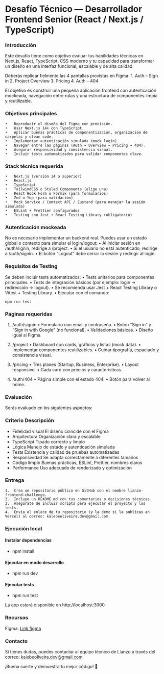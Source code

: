 # Desafío Técnico — Desarrollador Frontend Senior (React / Next.js / TypeScript)

### Introducción

Este desafío tiene como objetivo evaluar tus habilidades técnicas en Next.js, React, TypeScript, CSS moderno y tu capacidad para transformar un diseño en una interfaz funcional, escalable y de alta calidad.

Deberás replicar fielmente las 4 pantallas provistas en Figma:
	1.	Auth – Sign in
	2.	Project Overview
	3.	Pricing
	4.	Auth – 404

El objetivo es construir una pequeña aplicación frontend con autenticación mockeada, navegación entre rutas y una estructura de componentes limpia y reutilizable.


### Objetivos principales
	•	Reproducir el diseño del Figma con precisión.
	•	Usar Next.js 14+ con TypeScript.
	•	Aplicar buenas prácticas de componentización, organización de carpetas y clean code.
	•	Implementar autenticación simulada (mock login).
	•	Navegar entre las páginas (Auth → Overview → Pricing → 404).
	•	Asegurar responsividad y consistencia visual.
	•	Incluir tests automatizados para validar componentes clave.


### Stack técnica requerida
	•	Next.js (versión 14 o superior)
	•	React.js
	•	TypeScript
	•	TailwindCSS o Styled Components (elige una)
	•	React Hook Form o Formik (para formularios)
	•	Zod o Yup (para validación)
	•	Mock Service / Context API / Zustand (para manejar la sesión simulada)
	•	ESLint + Prettier configurados
	•	Testing con Jest + React Testing Library (obligatorio)


### Autenticación mockeada

No es necesario implementar un backend real.
Puedes usar un estado global o contexto para simular el login/logout:
	•	Al iniciar sesión en /auth/signin, redirige a /project.
	•	Si el usuario no está autenticado, redirige a /auth/signin.
	•	El botón “Logout” debe cerrar la sesión y redirigir al login.


### Requisitos de Testing

Se deben incluir tests automatizados:
	•	Tests unitarios para componentes principales.
	•	Tests de integración básicos (por ejemplo: login → redirección → logout).
	•	Se recomienda usar Jest + React Testing Library o Vitest + Testing Library.
	•	Ejecutar con el comando:

    npm run test


### Páginas requeridas

1. /auth/signin
	•	Formulario con email y contraseña.
	•	Botón “Sign in” y “Sign in with Google” (no funcional).
	•	Validaciones básicas.
	•	Diseño igual al Figma.

2. /project
	•	Dashboard con cards, gráficos y listas (mock data).
	•	Implementar componentes reutilizables.
	•	Cuidar tipografía, espaciado y consistencia visual.

3. /pricing
	•	Tres planes (Startup, Business, Enterprise).
	•	Layout responsive.
	•	Cada card con precios y características.

4. /auth/404
	•	Página simple con el estado 404.
	•	Botón para volver al home.


### Evaluación

Serás evaluado en los siguientes aspectos:

### Criterio	Descripción
- Fidelidad visual	El diseño coincide con el Figma
- Arquitectura	Organización clara y escalable
- TypeScript	Tipado correcto y limpio
- Lógica	Manejo de estado y autenticación simulada
- Tests	Existencia y calidad de pruebas automatizadas
- Responsividad	Se adapta correctamente a diferentes tamaños
- Código limpio	Buenas prácticas, ESLint, Prettier, nombres claros
- Performance	Uso adecuado de renderizado y optimización



### Entrega
	1.	Crea un repositorio público en GitHub con el nombre lianzo-frontend-challenge.
	2.	Incluye un README.md con tus comentarios o decisiones técnicas.
	3.	Asegúrate de incluir scripts para ejecutar el proyecto y los tests.
	4.	Envía el enlace de tu repositorio (y la demo si la publicas en Vercel) al correo: kalebeoliveira.dev@gmail.com


### Ejecución local

#### Instalar dependencias
- npm install

#### Ejecutar en modo desarrollo
- npm run dev

#### Ejecutar tests
- npm run test

La app estará disponible en http://localhost:3000


### Recursos

Figma: [Link figma](https://www.figma.com/design/z7BEqnLA2Xt0qTGp1VXwGT/Sem-t%C3%ADtulo?node-id=0-1&t=Au4uXA3gLcszcxVb-1)


### Contacto

Si tienes dudas, puedes contactar al equipo técnico de Lianzo a través del correo:
kalebeoliveira.dev@gmail.com


¡Buena suerte y demuestra tu mejor código! 💪

